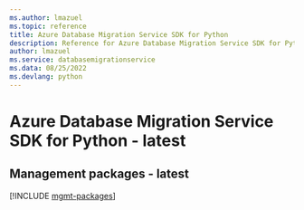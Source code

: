 ```yaml
---
ms.author: lmazuel
ms.topic: reference
title: Azure Database Migration Service SDK for Python
description: Reference for Azure Database Migration Service SDK for Python
author: lmazuel
ms.service: databasemigrationservice
ms.data: 08/25/2022
ms.devlang: python
---
```

# Azure Database Migration Service SDK for Python - latest

## Management packages - latest
[!INCLUDE [mgmt-packages](database-migration-service-mgmt-index.md)]